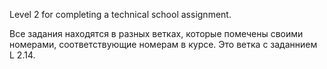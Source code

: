 Level 2 for completing a technical school assignment.

Все задания находятся в разных ветках, которые помечены своими номерами, соответствующие номерам в курсе. Это ветка с заданнием L 2.14.
